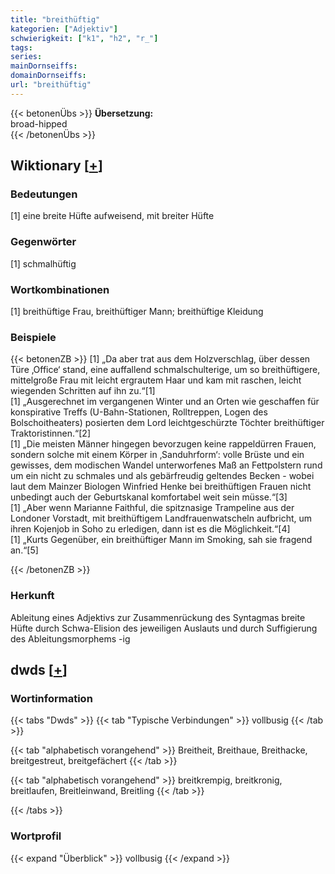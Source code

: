 ```yaml
---
title: "breithüftig"
kategorien: ["Adjektiv"]
schwierigkeit: ["k1", "h2", "r_"]
tags:
series:
mainDornseiffs:
domainDornseiffs:
url: "breithüftig"
---
```


{{< betonenÜbs >}}
**Übersetzung:**  
broad-hipped  
{{< /betonenÜbs >}}

## Wiktionary [[+](https://de.wiktionary.org/wiki/breithüftig)]

### Bedeutungen
[1] eine breite Hüfte aufweisend, mit breiter Hüfte  

### Gegenwörter
[1] schmalhüftig  

### Wortkombinationen
[1] breithüftige Frau, breithüftiger Mann; breithüftige Kleidung  

### Beispiele
{{< betonenZB >}}
[1] „Da aber trat aus dem Holzverschlag, über dessen Türe ‚Office‘ stand, eine auffallend schmalschulterige, um so breithüftigere, mittelgroße Frau mit leicht ergrautem Haar und kam mit raschen, leicht wiegenden Schritten auf ihn zu.“[1]  
[1] „Ausgerechnet im vergangenen Winter und an Orten wie geschaffen für konspirative Treffs (U-Bahn-Stationen, Rolltreppen, Logen des Bolschoitheaters) posierten dem Lord leichtgeschürzte Töchter breithüftiger Traktoristinnen.“[2]  
[1] „Die meisten Männer hingegen bevorzugen keine rappeldürren Frauen, sondern solche mit einem Körper in ‚Sanduhrform‘: volle Brüste und ein gewisses, dem modischen Wandel unterworfenes Maß an Fettpolstern rund um ein nicht zu schmales und als gebärfreudig geltendes Becken - wobei laut dem Mainzer Biologen Winfried Henke bei breithüftigen Frauen nicht unbedingt auch der Geburtskanal komfortabel weit sein müsse.“[3]  
[1] „Aber wenn Marianne Faithful, die spitznasige Trampeline aus der Londoner Vorstadt, mit breithüftigem Landfrauenwatscheln aufbricht, um ihren Kojenjob in Soho zu erledigen, dann ist es die Möglichkeit.“[4]  
[1] „Kurts Gegenüber, ein breithüftiger Mann im Smoking, sah sie fragend an.“[5]  

{{< /betonenZB >}}
### Herkunft
Ableitung eines Adjektivs zur Zusammenrückung des Syntagmas breite Hüfte durch Schwa-Elision des jeweiligen Auslauts und durch Suffigierung des Ableitungsmorphems -ig  



## dwds [[+](https://www.dwds.de/wb/breithüftig)]

### Wortinformation
{{< tabs "Dwds" >}}
{{< tab "Typische Verbindungen" >}}
vollbusig
{{< /tab >}}

{{< tab "alphabetisch vorangehend" >}}
Breitheit, Breithaue, Breithacke, breitgestreut, breitgefächert
{{< /tab >}}

{{< tab "alphabetisch vorangehend" >}}
breitkrempig, breitkronig, breitlaufen, Breitleinwand, Breitling
{{< /tab >}}

{{< /tabs >}}

### Wortprofil
{{< expand "Überblick" >}} vollbusig {{< /expand >}}

